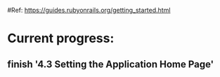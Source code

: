 #Ref: 
https://guides.rubyonrails.org/getting_started.html

# Current progress: 
## finish '4.3 Setting the Application Home Page'